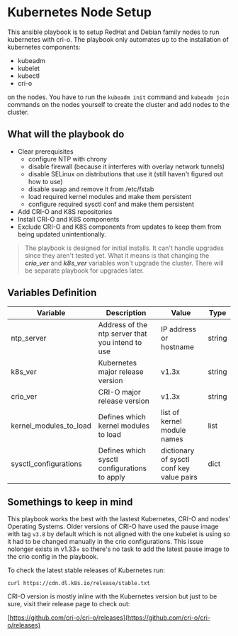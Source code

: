 # Kubernetes Node Setup 

This ansible playbook is to setup RedHat and Debian family nodes to run kubernetes with cri-o. The playbook only automates up to the installation of kubernetes components:

- kubeadm
- kubelet
- kubectl
- cri-o

on the nodes. You have to run the `kubeadm init` command and `kubeadm join` commands on the nodes yourself to create the cluster and add nodes to the cluster.

## What will the playbook do

- Clear prerequisites
    - configure NTP with chrony
    - disable firewall (because it interferes with overlay network tunnels)
    - disable SELinux on distributions that use it (still haven't figured out how to use)
    - disable swap and remove it from /etc/fstab
    - load required kernel modules and make them persistent
    - configure required sysctl conf and make them persistent
- Add CRI-O and K8S repositories
- Install CRI-O and K8S components
- Exclude CRI-O and K8S components from updates to keep them from being updated unintentionally.

> The playbook is designed for initial installs. It can't handle upgrades since they aren't tested yet. What it means is that changing the ***crio_ver*** and ***k8s_ver*** variables won't upgrade the cluster. There will be separate playbook for upgrades later.

## Variables Definition

| Variable | Description | Value | Type|
|---|---|---|---|
| ntp_server | Address of the ntp server that you intend to use | IP address or hostname | string |
| k8s_ver | Kubernetes major release version | v1.3x | string |
| crio_ver | CRI-O major release version | v1.3x | string |
| kernel_modules_to_load | Defines which kernel modules to load | list of kernel module names | list |
| sysctl_configurations | Defines which sysctl configurations to apply | dictionary of sysctl conf key value pairs | dict |

## Somethings to keep in mind

This playbook works the best with the lastest Kubernetes, CRI-O and nodes' Operating Systems. Older versions of CRI-O have used the pause image with tag `v3.8`  by default which is not aligned with the one kubelet is using so it had to be changed manually in the crio configurations. This issue nolonger exists in v1.33+ so there's no task to add the latest pause image to the crio config in the playbook.

To check the latest stable releases of Kubernetes run:

```
curl https://cdn.dl.k8s.io/release/stable.txt
```
CRI-O version is mostly inline with the Kubernetes version but just to be sure, visit their release page to check out:

[https://github.com/cri-o/cri-o/releases](https://github.com/cri-o/cri-o/releases)


